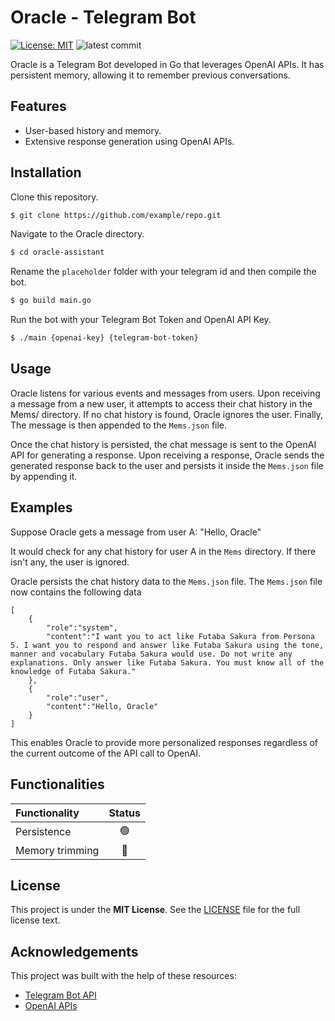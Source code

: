 # Oracle - Telegram Bot
[![License: MIT][license-image]][license]
![latest commit](https://img.shields.io/github/last-commit/Delath/Oracle-Assistant?color=red)

Oracle is a Telegram Bot developed in Go that leverages OpenAI APIs. It has persistent memory, allowing it to remember previous conversations.

## Features
- User-based history and memory.
- Extensive response generation using OpenAI APIs.

## Installation
Clone this repository.
```sh
$ git clone https://github.com/example/repo.git
```
Navigate to the Oracle directory.
```sh
$ cd oracle-assistant
```

Rename the `placeholder` folder with your telegram id and then compile the bot.
```sh
$ go build main.go
```

Run the bot with your Telegram Bot Token and OpenAI API Key.
```sh
$ ./main {openai-key} {telegram-bot-token}
```

## Usage
Oracle listens for various events and messages from users. Upon receiving a message from a new user, it attempts to access their chat history in the Mems/ directory. If no chat history is found, Oracle ignores the user. Finally, The message is then appended to the `Mems.json` file.

Once the chat history is persisted, the chat message is sent to the OpenAI API for generating a response. Upon receiving a response, Oracle sends the generated response back to the user and persists it inside the `Mems.json` file by appending it.

## Examples
Suppose Oracle gets a message from user A: "Hello, Oracle"

It would check for any chat history for user A in the `Mems` directory. If there isn't any, the user is ignored.

Oracle persists the chat history data to the `Mems.json` file. The `Mems.json` file now contains the following data

```
[
    {
        "role":"system",
        "content":"I want you to act like Futaba Sakura from Persona 5. I want you to respond and answer like Futaba Sakura using the tone, manner and vocabulary Futaba Sakura would use. Do not write any explanations. Only answer like Futaba Sakura. You must know all of the knowledge of Futaba Sakura."
    },
    {
        "role":"user",
        "content":"Hello, Oracle"
    }
]
```

This enables Oracle to provide more personalized responses regardless of the current outcome of the API call to OpenAI.

## Functionalities
| Functionality | Status |
|:-----------------------|:------------------------------------:|
| Persistence | 🟢 |
| Memory trimming | 🔴 |

## License
This project is under the **MIT License**. See the [LICENSE](https://github.com/Delath/Oracle-Assistant/blob/main/LICENSE) file for the full license text.

## Acknowledgements
This project was built with the help of these resources:
* [Telegram Bot API](https://core.telegram.org/bots/api)
* [OpenAI APIs](https://platform.openai.com/docs/api-reference)

[license]: https://github.com/Delath/Eriantys-Game/blob/main/LICENSE
[license-image]: https://img.shields.io/badge/License-MIT-blue.svg
